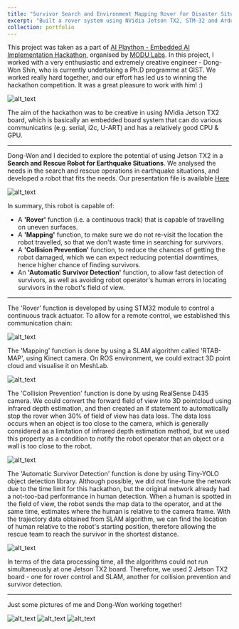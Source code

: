 ```yaml
---
title: "Survivor Search and Environment Mapping Rover for Disaster Situations, using SLAM and Object Detection on Embedded Devices"
excerpt: "Built a rover system using NVidia Jetson TX2, STM-32 and Arduino, that is capable of mapping disaster environment and simultaneously search for survivors."
collection: portfolio
---
```


This project was taken as a part of [AI Plaython - Embedded AI Implementation Hackathon](https://event-us.kr/modu/event/4448), organised by [MODU Labs](http://www.modulabs.co.kr/). In this project, I worked with a very enthusiastic and extremely creative engineer -  Dong-Won Shin, who is currently undertaking a Ph.D programme at GIST. We worked really hard together, and our effort has led us to winning the hackathon competition. It was a great pleasure to work with him! :) 

![alt_text](https://github.com/changh95/changh95.github.io/blob/master/images/portfolio_4_4.jpg?raw=true)

The aim of the hackathon was to be creative in using NVidia Jetson TX2 board, which is basically an embedded board system that can do various communicatins (e.g. serial, i2c, U-ART) and has a relatively good CPU & GPU.

---------------------------------------------------

Dong-Won and I decided to explore the potential of using Jetson TX2 in a **Search and Rescue Robot for Earthquake Situations**. We analysed the needs in the search and rescue operations in earthquake situations, and developed a robot that fits the needs. Our presentation file is available [Here](https://github.com/changh95/changh95.github.io/blob/master/files/20181215%20AI%20%ED%94%8C%EB%A0%88%EC%9D%B4%ED%86%A4%20%EB%B0%9C%ED%91%9C%EC%9E%90%EB%A3%8C.pptx?raw=true)

![alt_text](https://github.com/changh95/changh95.github.io/blob/master/files/portfolio-4-5.jpg?raw=true)

In summary, this robot is capable of:
  - A **'Rover'** function (i.e. a continuous track) that is capable of travelling on uneven surfaces.
  - A **'Mapping'** function, to make sure we do not re-visit the location the robot travelled, so that we don't waste time in searching for survivors.
  - A **'Collision Prevention'** function, to reduce the chances of getting the robot damaged, which we can expect reducing potential downtimes, hence higher chance of finding survivors.
  - An **'Automatic Survivor Detection'** function, to allow fast detection of survivors, as well as avoiding robot operator's human errors in locating survivors in the robot's field of view.
  
--------------------------------------------------
  
The 'Rover' function is developed by using STM32 module to control a continuous track actuator. To allow for a remote control, we established this communication chain: 

 ![alt_text](https://github.com/changh95/changh95.github.io/blob/master/files/portfolio-4-1.png?raw=true)

The 'Mapping' function is done by using a SLAM algorithm called 'RTAB-MAP', using Kinect camera. On ROS environment, we could extract 3D point cloud and visualise it on MeshLab.

![alt_text](https://github.com/changh95/changh95.github.io/blob/master/files/portfolio-4-2.png?raw=true)

The 'Collision Prevention' function is done by using RealSense D435 camera. We could convert the forward field of view into 3D pointcloud using infrared depth estimation, and then created an if statement to automatically stop the rover when 30% of field of view has data loss. The data loss occurs when an object is too close to the camera, which is generally considered as a limitation of infrared depth estimation method, but we used this property as a condition to notify the robot operator that an object or a wall is too close to the robot.

![alt_text](https://github.com/changh95/changh95.github.io/blob/master/files/portfolio-4-3.png?raw=true)

The 'Automatic Survivor Detection' function is done by using Tiny-YOLO object detection library. Although possible, we did not fine-tune the network due to the time limit for this hackathon, but the original network already had a not-too-bad performance in human detection. When a human is spotted in the field of view, the robot sends the map data to the operator, and at the same time, estimates where the human is relative to the camera frame. With the trajectory data obtained from SLAM algorithm, we can find the location of human relative to the robot's starting position, therefore allowing the rescue team to reach the survivor in the shortest distance.

![alt_text](https://github.com/changh95/changh95.github.io/blob/master/files/portfolio-4-4.png?raw=true)

In terms of the data processing time, all the algorithms could not run simultaneously at one Jetson TX2 board. Therefore, we used 2 Jetson TX2 board - one for rover control and SLAM, another for collision prevention and survivor detection.

-------------------------------

Just some pictures of me and Dong-Won working together!

![alt_text](https://github.com/changh95/changh95.github.io/blob/master/images/portfolio_4_1.jpg?raw=true)
![alt_text](https://github.com/changh95/changh95.github.io/blob/master/images/portfolio_4_3.jpg?raw=true)
![alt_text](https://github.com/changh95/changh95.github.io/blob/master/files/portfolio-4-gif.gif?raw=true)
